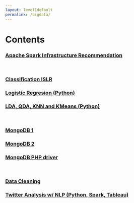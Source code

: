 ```yaml
---
layout: level1default 
permalink: /bigdata/
---
```


# Contents

<h3><a href="{{ base_url }}/bigdata/spark-infra/">Apache Spark Infrastructure Recommendation</a></h3>
<br>
<h3><a href="{{ base_url }}/bigdata/classification/">Classification ISLR</a></h3>
<h3><a href="{{ base_url }}/bigdata/logistic-regression/">Logistic Regresion (Python)</a></h3>
<h3><a href="{{ base_url }}/bigdata/lda-qda-knn-kmeans/">LDA, QDA, KNN and KMeans (Python)</a></h3>
<br>
<h3><a href="{{ base_url }}/reference/ref_mongodb_01/">MongoDB 1</a></h3>
<h3><a href="{{ base_url }}/reference/ref_mongodb_02/">MongoDB 2</a></h3>
<h3><a href="{{ base_url }}/bigdata/mongodb-php/">MongoDB PHP driver</a></h3>
<br>
<h3><a href="{{ base_url }}/bigdata/data-cleaning/">Data Cleaning</a></h3>
<h3><a href="{{ base_url }}/bigdata/twitter-analysis">Twitter Analysis w/ NLP (Python, Spark, Tableau)</a></h3>
